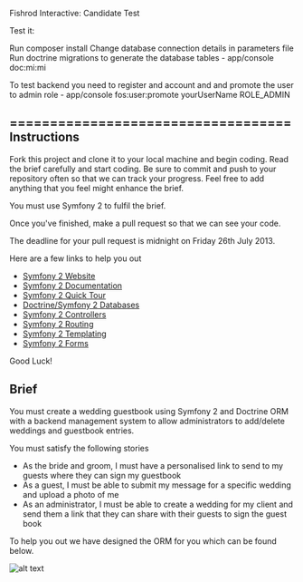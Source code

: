 Fishrod Interactive: Candidate Test

Test it:

Run composer install
Change database connection details in parameters file
Run doctrine migrations to generate the database tables
    - app/console doc:mi:mi
    
To test backend you need to register and account and and promote the user to admin role
    - app/console fos:user:promote yourUserName ROLE_ADMIN 

===================================
Instructions
------------
Fork this project and clone it to your local machine and begin coding. Read the brief carefully and start coding. Be sure to commit and push to your repository often so that we can track your progress. Feel free to add anything that you feel might enhance the brief.

You must use Symfony 2 to fulfil the brief.

Once you've finished, make a pull request so that we can see your code.

The deadline for your pull request is midnight on Friday 26th July 2013.

Here are a few links to help you out

- [Symfony 2 Website](http://symfony.com/)
- [Symfony 2 Documentation](http://symfony.com/doc/current/index.html)
- [Symfony 2 Quick Tour](http://symfony.com/doc/current/quick_tour/the_big_picture.html)
- [Doctrine/Symfony 2 Databases](http://symfony.com/doc/current/book/doctrine.html)
- [Symfony 2 Controllers](http://symfony.com/doc/current/book/controller.html)
- [Symfony 2 Routing](http://symfony.com/doc/current/book/routing.html)
- [Symfony 2 Templating](http://symfony.com/doc/current/book/templating.html)
- [Symfony 2 Forms](http://symfony.com/doc/current/book/forms.html)

Good Luck!

Brief
-----
You must create a wedding guestbook using Symfony 2 and Doctrine ORM with a backend management system to allow administrators to add/delete weddings and guestbook entries.

You must satisfy the following stories
- As the bride and groom, I must have a personalised link to send to my guests where they can sign my guestbook
- As a guest, I must be able to submit my message for a specific wedding and upload a photo of me
- As an administrator, I must be able to create a wedding for my client and send them a link that they can share with their guests to sign the guest book

To help you out we have designed the ORM for you which can be found below.

![alt text](https://raw.github.com/fishrod-interactive/candidatetest/master/brief/orm.png "ORM Design")
